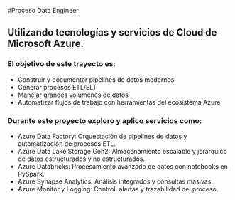 #Proceso Data Engineer

## Utilizando tecnologías y servicios de Cloud de Microsoft Azure. 

### El objetivo de este trayecto es:
- Construir y documentar pipelines de datos modernos
- Generar procesos ETL/ELT 
- Manejar grandes volúmenes de datos 
- Automatizar flujos de trabajo con herramientas del ecosistema Azure

### Durante este proyecto exploro y aplico servicios como:
- Azure Data Factory: Orquestación de pipelines de datos y automatización de procesos ETL.
- Azure Data Lake Storage Gen2: Almacenamiento escalable y jerárquico de datos estructurados y no estructurados.
- Azure Databricks: Procesamiento avanzado de datos con notebooks en PySpark.
- Azure Synapse Analytics: Análisis integrados y consultas masivas.
- Azure Monitor y Logging: Control, alertas y trazabilidad del proceso.
